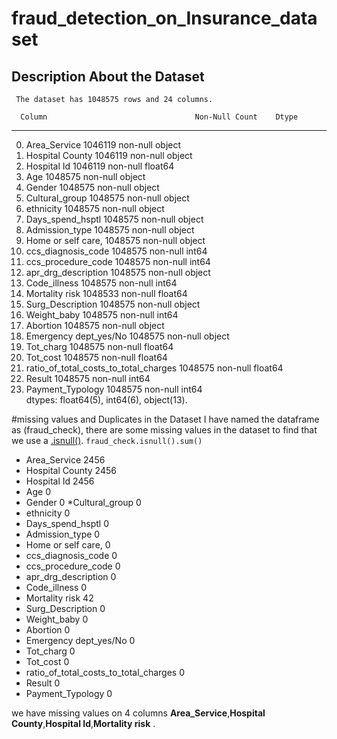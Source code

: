 # fraud_detection_on_Insurance_dataset
## Description About the Dataset
     The dataset has 1048575 rows and 24 columns.
>     
      Column                                 Non-Null Count    Dtype  
---  ------                                 --------------    -----  
 0.   Area_Service                           1046119 non-null  object 
 1.   Hospital County                        1046119 non-null  object 
 2.   Hospital Id                            1046119 non-null  float64
 3.   Age                                    1048575 non-null  object 
 4.   Gender                                 1048575 non-null  object 
 5.   Cultural_group                         1048575 non-null  object 
 6.   ethnicity                              1048575 non-null  object 
 7.   Days_spend_hsptl                       1048575 non-null  object 
 8.   Admission_type                         1048575 non-null  object 
 9.   Home or self care,                     1048575 non-null  object 
 10.  ccs_diagnosis_code                     1048575 non-null  int64  
 11.  ccs_procedure_code                     1048575 non-null  int64  
 12.  apr_drg_description                    1048575 non-null  object 
 13.  Code_illness                           1048575 non-null  int64  
 14.  Mortality risk                         1048533 non-null  float64
 15.  Surg_Description                       1048575 non-null  object 
 16.  Weight_baby                            1048575 non-null  int64  
 17.  Abortion                               1048575 non-null  object 
 18.  Emergency dept_yes/No                  1048575 non-null  object 
 19.  Tot_charg                              1048575 non-null  float64
 20.  Tot_cost                               1048575 non-null  float64
 21.  ratio_of_total_costs_to_total_charges  1048575 non-null  float64
 22.  Result                                 1048575 non-null  int64  
 23.  Payment_Typology                       1048575 non-null  int64  
dtypes: float64(5), int64(6), object(13).
>
#missing values and Duplicates in the Dataset
     I have named the dataframe as (fraud_check), there are some missing values in the  dataset to find that we use a [.isnull()](https://pandas.pydata.org/pandas-docs/stable/reference/api/pandas.DataFrame.isnull.html).
     ```
     fraud_check.isnull().sum()
     ```
* Area_Service                             2456
* Hospital County                          2456
* Hospital Id                              2456
* Age                                         0
* Gender                                      0
*Cultural_group                              0
* ethnicity                                   0
* Days_spend_hsptl                            0
* Admission_type                              0
* Home or self care,                          0
* ccs_diagnosis_code                          0
* ccs_procedure_code                          0
* apr_drg_description                         0
* Code_illness                                0
* Mortality risk                             42
* Surg_Description                            0
* Weight_baby                                 0
* Abortion                                    0
* Emergency dept_yes/No                       0
* Tot_charg                                   0
* Tot_cost                                    0
* ratio_of_total_costs_to_total_charges       0
* Result                                      0
* Payment_Typology                            0

we have missing values on 4 columns __Area_Service__,__Hospital County__,__Hospital Id__,__Mortality risk__ . 
     
     
     

